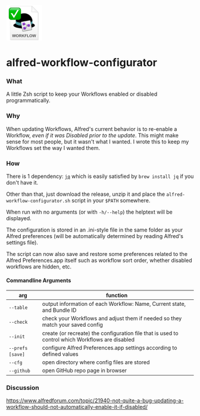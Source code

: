 <img src="./icon.png" width="96" />

# alfred-workflow-configurator

### What

A little Zsh script to keep your Workflows enabled or disabled programmatically.

### Why

When updating Workflows, Alfred's current behavior is to re-enable a Workflow, _even if it was Disabled prior to the update_. This might make sense for most people, but it wasn't what I wanted. I wrote this to keep my Workflows set the way I wanted them.

### How

There is 1 dependency: [`jq`](https://jqlang.github.io/jq/) which is easily satisfied by `brew install jq` if you don't have it.

Other than that, just download the release, unzip it and place the `alfred-workflow-configurator.sh` script in your `$PATH` somewhere.

When run with no arguments (or with `-h/--help`) the helptext will be displayed.

The configuration is stored in an .ini-style file in the same folder as your Alfred preferences (will be automatically determined by reading Alfred's settings file).

The script can now also save and restore some preferences related to the Alfred Preferences.app itself such as workflow sort order, whether disabled workflows are hidden, etc.

#### Commandline Arguments

|arg|function|
|---|---|
|`--table`|output information of each Workflow: Name, Current state, and Bundle ID|
|`--check`|check your Workflows and adjust them if needed so they match your saved config|
|`--init`|create (or recreate) the configuration file that is used to control which Workflows are disabled|
|`--prefs [save]`|configure Alfred Preferences.app settings according to defined values|
|`--cfg`|open directory where config files are stored|
|`--github`|open GitHub repo page in browser|

### Discussion

https://www.alfredforum.com/topic/21940-not-quite-a-bug-updating-a-workflow-should-not-automatically-enable-it-if-disabled/
